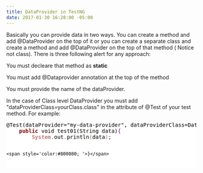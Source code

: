 ```yaml
---
title: DataProvider in TestNG
date: 2017-01-30 16:28:00 -05:00
---
```


Basically you can provide data in two ways. You can create a method and add @DataProvider on the top of it or you can create a separate class and create a method and add @DataProvider on the top of that method ( Notice not class). There is three following alert for any approach:
<p> You must decleare that method as <b>static</b></p>
<p> You must add @Dataprovider annotation at the top of the method</p>
<p> You must provide the name of the dataProvider.</p>
In the case of Class level DataProvider you must add "dataProviderClass=yourClass.class" in the attribute of @Test of your test method. For example:
<pre style='color:#000000;background:#ffffff;'>@Test(dataProvider="my-data-provider", dataProviderClass=DataproviderClass.class)
	<span style='color:#800000; font-weight:bold; '>public</span> void test01(String data)<span style='color:#800080; '>{</span>
		<span style='color:#bb7977; font-weight:bold; '>System</span><span style='color:#808030; '>.</span>out<span style='color:#808030; '>.</span>println<span style='color:#808030; '>(</span>data<span style='color:#808030; '>)</span><span style='color:#800080; '>;</span>
		
	<span style='color:#800080; '>}</span>
</pre>
 